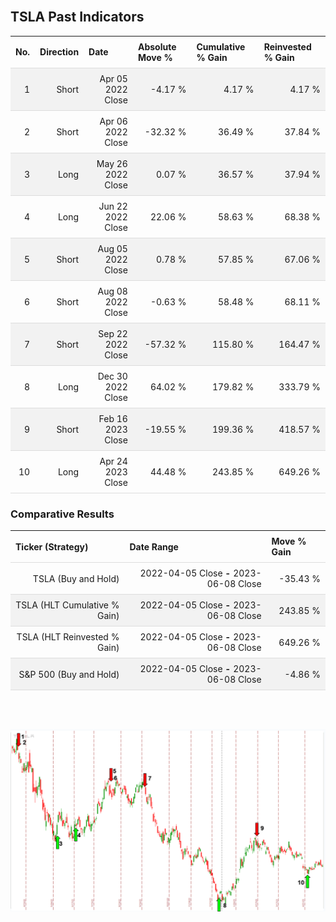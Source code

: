 
<style>
.hits {
            border-collapse: collapse;
            width: 100%;
        }
        .hits th, td {
            padding: 8px;
            border-bottom: 1px solid #ddd;
        }
        
        .hits td {text-align: right;}
        .hits th {text-align: left;}
        
        .hits tr:nth-child(even) {
            background-color: #f2f2f2;
        }
        
        .chartCol {
            width: 50%;
            float: left;
            padding: 20px;
        }  
</style>
    
<br>

## TSLA Past Indicators

<table class="hits">
    <tr>
        <th>No.</th>
        <th>Direction</th>
        <th>Date</th>
        <th>Absolute Move %</th>
        <th>Cumulative % Gain</th>
        <th>Reinvested % Gain</th>
      </tr>
    <tr>
        <td>1</td>
        <td>Short</td>
        <td>Apr 05 2022 Close</td>
        <td>-4.17 %</td>
        <td>4.17 %</td>
        <td>4.17 %</td>
    </tr>
    <tr>
        <td>2</td>
        <td>Short</td>
        <td>Apr 06 2022 Close</td>
        <td>-32.32 %</td>
        <td>36.49 %</td>
        <td>37.84 %</td>
    </tr>
    <tr>
        <td>3</td>
        <td>Long</td>
        <td>May 26 2022 Close</td>
        <td>0.07 %</td>
        <td>36.57 %</td>
        <td>37.94 %</td>
    </tr>
    <tr>
        <td>4</td>
        <td>Long</td>
        <td>Jun 22 2022 Close</td>
        <td>22.06 %</td>
        <td>58.63 %</td>
        <td>68.38 %</td>
    </tr>
    <tr>
        <td>5</td>
        <td>Short</td>
        <td>Aug 05 2022 Close</td>
        <td>0.78 %</td>
        <td>57.85 %</td>
        <td>67.06 %</td>
    </tr>
    <tr>
        <td>6</td>
        <td>Short</td>
        <td>Aug 08 2022 Close</td>
        <td>-0.63 %</td>
        <td>58.48 %</td>
        <td>68.11 %</td>
    </tr>
    <tr>
        <td>7</td>
        <td>Short</td>
        <td>Sep 22 2022 Close</td>
        <td>-57.32 %</td>
        <td>115.80 %</td>
        <td>164.47 %</td>
    </tr>
    <tr>
        <td>8</td>
        <td>Long</td>
        <td>Dec 30 2022 Close</td>
        <td>64.02 %</td>
        <td>179.82 %</td>
        <td>333.79 %</td>
    </tr>
    <tr>
        <td>9</td>
        <td>Short</td>
        <td>Feb 16 2023 Close</td>
        <td>-19.55 %</td>
        <td>199.36 %</td>
        <td>418.57 %</td>
    </tr>
    <tr>
        <td>10</td>
        <td>Long</td>
        <td>Apr 24 2023 Close</td>
        <td>44.48 %</td>
        <td>243.85 %</td>
        <td>649.26 %</td>
    </tr>
    
</table>

### Comparative Results

<table class="hits">
    <thead>
        <th>Ticker (Strategy)</th>
        <th>Date Range</th>
        <th>Move % Gain</th>
    </thead>
    <tbody>
        <tr>
            <td>TSLA (Buy and Hold)</td>
            <td>2022-04-05 Close <b>-</b> 2023-06-08 Close</td>
            <td>-35.43 %</td>
        </tr>
        <tr>
            <td>TSLA (HLT Cumulative % Gain)</td>
            <td>2022-04-05 Close <b>-</b> 2023-06-08 Close</td>
            <td>243.85 %</td>
        </tr>
        <tr>
            <td>TSLA (HLT Reinvested % Gain)</td>
            <td>2022-04-05 Close <b>-</b> 2023-06-08 Close</td>
            <td>649.26 %</td>
        </tr>
        <tr>
            <td>S&P 500 (Buy and Hold)</td>
            <td>2022-04-05 Close <b>-</b> 2023-06-08 Close</td>
            <td>-4.86 %</td>
        </tr>
    </tbody>
</table>
<br>
<br>

![Plot](charts/TSLAstatic.png)